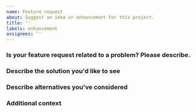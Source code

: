 ```yaml
---
name: Feature request
about: Suggest an idea or enhancement for this project.
title: ''
labels: enhancement
assignees: ''
---
```


### Is your feature request related to a problem? Please describe.
<!-- A clear and concise description of what the problem is. Ex. I'm always frustrated when [...] -->

### Describe the solution you'd like to see
<!-- A clear and concise description of what you want to happen. -->

### Describe alternatives you've considered
<!-- A clear and concise description of any alternative solutions or features you've considered. -->

### Additional context
<!-- Add any other context or screenshots about the feature request here. -->

